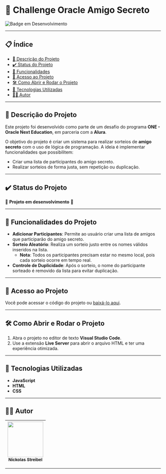# 🎉 Challenge Oracle Amigo Secreto

![Badge em Desenvolvimento](http://img.shields.io/static/v1?label=STATUS&message=EM%20DESENVOLVIMENTO&color=GREEN&style=for-the-badge)

---

## 📋 Índice

* [📖 Descrição do Projeto](#-descrição-do-projeto)
* [✔️ Status do Projeto](#️-status-do-projeto)
* [🔨 Funcionalidades](#-funcionalidades-do-projeto)
* [📁 Acesso ao Projeto](#-acesso-ao-projeto)
* [🛠️ Como Abrir e Rodar o Projeto](#️-como-abrir-e-rodar-o-projeto)
* [🚀 Tecnologias Utilizadas](#-tecnologias-utilizadas)
* [👩‍💻 Autor](#-autor)

---

## 📖 Descrição do Projeto

Este projeto foi desenvolvido como parte de um desafio do programa **ONE - Oracle Next Education**, em parceria com a **Alura**. 

O objetivo do projeto é criar um sistema para realizar sorteios de **amigo secreto** com o uso de lógica de programação. A ideia é implementar funcionalidades que possibilitem:

- Criar uma lista de participantes do amigo secreto.
- Realizar sorteios de forma justa, sem repetição ou duplicação.

---

## ✔️ Status do Projeto

:construction: **Projeto em desenvolvimento** :construction:

---

## 🔨 Funcionalidades do Projeto

- **Adicionar Participantes**: Permite ao usuário criar uma lista de amigos que participarão do amigo secreto.
- **Sorteio Aleatório**: Realiza um sorteio justo entre os nomes válidos inseridos na lista.
  - **Nota**: Todos os participantes precisam estar no mesmo local, pois cada sorteio ocorre em tempo real.
- **Controle de Duplicidade**: Após o sorteio, o nome do participante sorteado é removido da lista para evitar duplicação.

---

## 📁 Acesso ao Projeto

Você pode acessar o código do projeto ou [baixá-lo aqui](https://github.com/Nickolas-Streibel/Challenge-Amigo-Secreto/archive/refs/heads/main.zip).

---

## 🛠️ Como Abrir e Rodar o Projeto

1. Abra o projeto no editor de texto **Visual Studio Code**.
2. Use a extensão **Live Server** para abrir o arquivo HTML e ter uma experiência otimizada.

---

## 🚀 Tecnologias Utilizadas

- **JavaScript**
- **HTML**
- **CSS**

---

## 👩‍💻 Autor

| [<img src="https://avatars.githubusercontent.com/u/195215720?s=400&u=f536b6f2f37ec4af893cb10f0f872ee9588ff606&v=4" width=115><br><sub>Nickolas Streibel</sub>](https://github.com/Nickolas-streibel) | 
| :---: |

---
